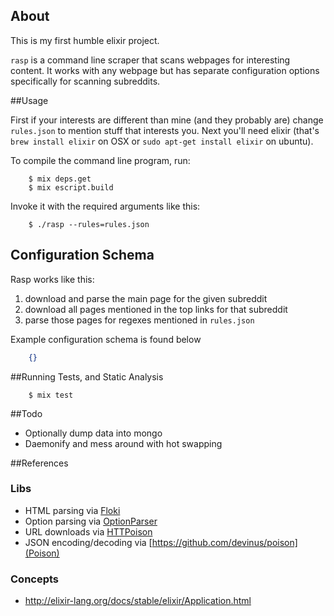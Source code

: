 ## About

This is my first humble elixir project.

`rasp` is a command line scraper that scans webpages for interesting content.  It works with any webpage but has separate configuration options specifically for scanning subreddits.


##Usage

First if your interests are different than mine (and they probably are) change `rules.json` to mention stuff that interests you.  Next you'll need elixir (that's `brew install elixir` on OSX or `sudo apt-get install elixir` on ubuntu).

To compile the command line program, run:

```shell
    $ mix deps.get
    $ mix escript.build
```

Invoke it with the required arguments like this:

```shell
    $ ./rasp --rules=rules.json
```

## Configuration Schema

Rasp works like this:

1. download and parse the main page for the given subreddit
2. download all pages mentioned in the top links for that subreddit
3. parse those pages for regexes mentioned in `rules.json`

Example configuration schema is found below

```json
    {}
```
##Running Tests, and Static Analysis

```shell
    $ mix test
```

##Todo

* Optionally dump data into mongo
* Daemonify and mess around with hot swapping

##References

### Libs
* HTML parsing via [Floki](https://github.com/philss/floki)
* Option parsing via [OptionParser](http://elixir-lang.org/docs/stable/elixir/OptionParser.html)
* URL downloads via [HTTPoison](https://github.com/edgurgel/httpoison)
* JSON encoding/decoding via [https://github.com/devinus/poison](Poison)

### Concepts
* http://elixir-lang.org/docs/stable/elixir/Application.html
